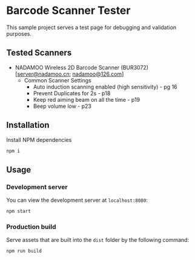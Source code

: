 # Barcode Scanner Tester

This sample project serves a test page for debugging and validation purposes.

## Tested Scanners
* NADAMOO Wireless 2D Barcode Scanner (BUR3072) [server@nadamoo.cn; nadamoo@126.com]
  * Common Scanner Settings
    * Auto induction scanning enabled (high sensitivity) - pg 16
    * Prevent Duplicates for 2s - p18
    * Keep red aiming beam on all the time - p19
    * Beep volume low - p23

## Installation

Install NPM dependencies

```bash
npm i
```

## Usage

### Development server

You can view the development server at `localhost:8080`:

```bash
npm start
```

### Production build

Serve assets that are built into the `dist` folder by the following command:

```bash
npm run build
```
